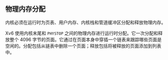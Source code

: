 ## 物理内存分配

内核必须在运行时为页表、用户内存、内核栈和管道缓冲区分配和释放物理内存。

Xv6 使用内核末尾和 `PHYSTOP` 之间的物理内存进行运行时分配。它一次分配和释放整个 4096 字节的页面。它通过在页面本身中穿插一个链表来跟踪哪些页面是空闲的。分配包括从链表中删除一个页面；释放包括将被释放的页面添加到列表中。